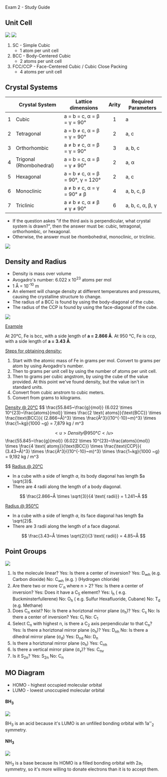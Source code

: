 Exam 2 - Study Guide

## Unit Cell
![](Chemistry/Inorganic%20Chemistry/Assignment%20Set%202/attachments/Unit%20Cell.svg)
![](Chemistry/Inorganic%20Chemistry/Exam%202/attachments/simple-unit-cells.png)
1. SC - Simple Cubic
	- 1 atom per unit cell
1. BCC - Body-Centered Cubic
	- 2 atoms per unit cell
1. FCC/CCP - Face-Centered Cubic / Cubic Close Packing
	- 4 atoms per unit cell


## Crystal Systems
|   | Crystal System          | Lattice dimensions               | Arity | Required Parameters |
|:-:|-------------------------|----------------------------------|:-----:|---------------------|
| 1 | Cubic                   | a = b = c, α = β = γ = 90°       |   1   | a                   |
| 2 | Tetragonal              | a = b ≠ c, α = β = γ = 90°       |   2   | a, c                |
| 3 | Orthorhombic            | a ≠ b ≠ c, α = β = γ = 90°       |   3   | a, b, c             |
| 4 | Trigonal (Rhombohedral) | a = b = c, α = β = γ ≠ 90°       |   2   | a, α                |
| 5 | Hexagonal               | a = b ≠ c, α = β = 90°, γ = 120° |   2   | a, c                |
| 6 | Monoclinic              | a ≠ b ≠ c, α = γ = 90° ≠ β       |   4   | a, b, c, β          |
| 7 | Triclinic               | a ≠ b ≠ c, α ≠ β ≠ γ ≠ 90°       |   6   | a, b, c, α, β, γ    |

- If the question askes "if the third axis is perpendicular, what crystal system is drawn?", then the answer must be: cubic, tetragonal, orthorhombic, or hexagonal.
- Otherwise, the answer must be rhombohedral, monoclinic, or triclinic.

![](Chemistry/Inorganic%20Chemistry/Symmetry%20and%20Group%20Points/attachments/crystal%20systems.svg)


<div style="page-break-after:always;"></div>


## Density and Radius
- Density is mass over volume
- Avogadro's number: 6.022 x 10<sup>23</sup> atoms per mol
- 1 Å = 10<sup>-10</sup> m
- An element will change density at different temperatures and pressures, causing the crystalline structure to change.
- The radius of a BCC is found by using the body-diagonal of the cube.
- The radius of the CCP is found by using the face-diagonal of the cube.

![](Chemistry/Inorganic%20Chemistry/Exam%202/attachments/simple-unit-cells-with-diagonals.png)

<u>Example</u>

At 20°C, Fe is bcc, with a side length of **a = 2.866 Å**. 
At 950 °C, Fe is ccp, with a side length of **a = 3.43 Å**. 

<u>Steps for obtaining density:</u>
1. Start with the atomic mass of Fe in grams per mol.
   Convert to grams per atom by using Avogadro's number.
2. Then to grams per unit cell by using the number of atoms per unit cell.
3. Then to grams per cubic angstrom, by using the cube of the value provided.
   At this point we've found density, but the value isn't in standard units.
4. Convert from cubic anstrom to cubic meters.
5. Convert from grams to kilograms.  

<div style="page-break-after:always;"></div>


<u>Density @ 20°C</u>
  $$
 \frac{55.845~\frac{g}{mol}}
			{6.022 \times 10^{23}~\frac{atoms}{mol}} 
 \times
 \frac{2 \text{ atoms}}{\text{BCC}}
 \times
 \frac{\text{BCC}}{ (2.866~Å)^3}
 \times
 \frac{Å^3}{(10^{-10}~m)^3}
 \times
 \frac{1~kg}{1000 ~g}
 = 7,879 kg / m^3
 
$$
<u>Density @ 950°C</u>
  $$
 \frac{55.845~\frac{g}{mol}}
			{6.022 \times 10^{23}~\frac{atoms}{mol}} 
 \times
 \frac{4 \text{ atoms}}{\text{BCC}}
 \times
 \frac{\text{CCP}}{ (3.43~Å)^3}
 \times
 \frac{Å^3}{(10^{-10}~m)^3}
 \times
 \frac{1~kg}{1000 ~g}
 = 9,192 kg / m^3
 
$$
<u>Radius @ 20°C</u>

- In a cube with a side of length $a$, its body diagonal has length $a \sqrt{3}$.
- There are 4 radii along the length of a body diagonal.
  
$$
	\frac{2.866~Å \times \sqrt{3}}{4 \text{ radii}} = 1.241~Å
$$

<u>Radius @ 950°C</u>

- In a cube with a side of length $a$, its face diagonal has length $a \sqrt{2}$.
- There are 3 radii along the length of a face diagonal.

$$
	\frac{3.43~Å \times \sqrt{2}}{3 \text{ radii}} = 4.85~Å
$$

<div style="page-break-after:always;"></div>


## Point Groups

![](Chemistry/Inorganic%20Chemistry/Symmetry%20and%20Group%20Points/attachments/Symmetry%20Analysis%20Decision%20Tree.svg)

<div style="page-break-after:always;"></div>

1. Is the molecule linear?
    Yes: Is there a center of inversion?
	    Yes: D<sub>∞h</sub> (e.g. Carbon dioxide)
	    No: C<sub>∞h</sub> (e.g. ) (Hydrogen chloride)
2. Are there two or more C'<sub>n</sub> where n > 2?
		Yes: Is there a center of inversion?
		 Yes: Does it have a C<sub>5</sub> element?
			  Yes: I<sub>h</sub> ( e.g. Buckminsterfullerene)
			  No: O<sub>h</sub> ( e.g. Sulfur Hexafluoride, Cubane)
		  No: T<sub>d</sub> (e.g. Methane)
3. Does C<sub>n</sub> exist?
		No: Is there a horiztonal mirror plane (σ<sub>h</sub>)?
		 Yes: C<sub>s</sub>
		 No: Is there a center of inversion?
			 Yes: C<sub>i</sub>
			 No: C<sub>1</sub>
4. Select C<sub>n</sub> with highest n, is there a C<sub>2</sub> axis perpendicular to that C<sub>n</sub>?
		Yes: Is there a horiztonal mirror plane (σ<sub>h</sub>)?
			Yes: D<sub>nh</sub>
			No: Is there a dihedral mirror plane (σ<sub>d</sub>)
				Yes: D<sub>nd</sub>
				No: D<sub>n</sub>
5. Is there a horiztonal mirror plane (σ<sub>h</sub>)
		Yes: C<sub>nh</sub>
6. Is there a vertical mirror plane (σ<sub>v</sub>)?
		Yes: C<sub>nv</sub>
7. Is it S<sub>2n</sub>?
		Yes: S<sub>2n</sub>
		No: C<sub>n</sub>

<div style="page-break-after:always;"></div>


## MO Diagram

- HOMO - highest occupied molecular orbital
- LUMO - lowest unoccupied molecular orbital

#### BH<sub>3</sub>

![](Chemistry/Inorganic%20Chemistry/Exam%202/attachments/MO%20Diagram%20BH3.png)

BH<sub>3</sub> is an acid because it's LUMO is an unfilled bonding orbital with 1a''<sub>2</sub> symmetry.

<div style="page-break-after:always;"></div>

#### NH<sub>3</sub>

![](Chemistry/Inorganic%20Chemistry/Exam%202/attachments/MO%20Diagram%20NH3.png)

NH<sub>3</sub> is a base because its HOMO is a filled bonding orbital with 2a<sub>1</sub> symmetry, so it's more willing to donate electrons than it is to accept them.
